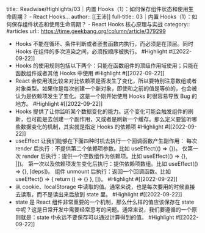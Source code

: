 title:: Readwise/Highlights/03｜内置 Hooks（1）：如何保存组件状态和使用生命周期？ - React Hooks...
author:: [[王沛]]
full-title:: 03｜内置 Hooks（1）：如何保存组件状态和使用生命周期？ - React Hooks 核心原理与实战
category:: #articles
url:: https://time.geekbang.org/column/article/379299
- Hooks 不能在循环、条件判断或者嵌套函数内执行，而必须是在顶层。同时 Hooks 在组件的多次渲染之间，必须按顺序被执行。 #Highlight #[[2022-09-22]]
- Hooks 的使用规则包括以下两个：只能在函数组件的顶级作用域使用；只能在函数组件或者其他 Hooks 中使用 #Highlight #[[2022-09-22]]
- React 会使用浅比较来对比依赖项是否发生了变化，所以要特别注意数组或者对象类型。如果你是每次创建一个新对象，即使和之前的值是等价的，也会被认为是依赖项发生了变化。这是一个刚开始使用 Hooks 时很容易导致 Bug 的地方。 #Highlight #[[2022-09-22]]
- Hooks 提供了让你监听某个数据变化的能力。这个变化可能会触发组件的刷新，也可能是去创建一个副作用，又或者是刷新一个缓存。那么定义要监听哪些数据变化的机制，其实就是指定 Hooks 的依赖项 #Highlight #[[2022-09-22]]
- useEffect 让我们能够在下面四种时机去执行一个回调函数产生副作用：
  每次 render 后执行：不提供第二个依赖项参数。比如
  useEffect(() => {})。
  仅第一次 render 后执行：提供一个空数组作为依赖项。比如
  useEffect(() => {}, [])。
  第一次以及依赖项发生变化后执行：提供依赖项数组。比如
  useEffect(() => {}, [deps])。
  组件 unmount 后执行：返回一个回调函数。比如
  useEffect() => { return () => {} }, [])。 #Highlight #[[2022-09-22]]
- 从 cookie、localStorage 中读取的值。通常来说，也是每次要用的时候直接去读取，而不是读出来后放到 state 里。 #Highlight #[[2022-09-22]]
- state 是 React 组件非常重要的一个机制，那么什么样的值应该保存在 state 中呢？这是日常开发中需要经常思考的问题。通常来说，我们要遵循的一个原则就是：state 中永远不要保存可以通过计算得到的值。 #Highlight #[[2022-09-22]]